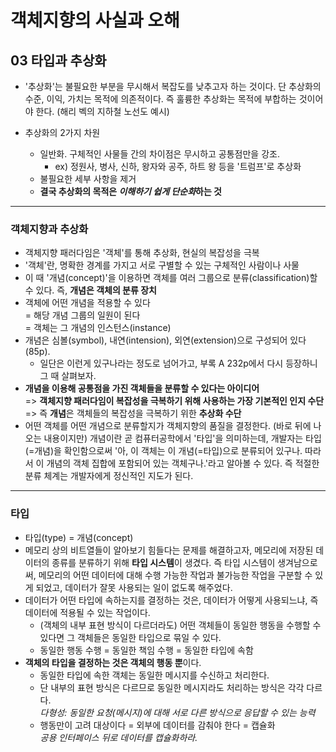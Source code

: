 # 객체지향의 사실과 오해

## **03** 타입과 추상화

- '추상화'는 불필요한 부분을 무시해서 복잡도를 낮추고자 하는 것이다. 단 추상화의 수준, 이익, 가치는 목적에 의존적이다. 즉 훌륭한 추상화는 목적에 부합하는 것이어야 한다. (해리 벡의 지하철 노선도 예시)

- 추상화의 2가지 차원
  - 일반화. 구체적인 사물들 간의 차이점은 무시하고 공통점만을 강조.
    - ex) 정원사, 병사, 신하, 왕자와 공주, 하트 왕 등을 '트럼프'로 추상화
  - 불필요한 세부 사항을 제거
  - **결국 추상화의 목적은 *이해하기 쉽게 단순화*하는 것**

---
### 객체지향과 추상화

- 객체지향 패러다임은 '객체'를 통해 추상화, 현실의 복잡성을 극복
- '객체'란, 명확한 경계를 가지고 서로 구별할 수 있는 구체적인 사람이나 사물
- 이 때 '개념(concept)'을 이용하면 객체를 여러 그룹으로 분류(classification)할 수 있다. 즉, **개념은 객체의 분류 장치**
- 객체에 어떤 개념을 적용할 수 있다  
= 해당 개념 그룹의 일원이 된다  
= 객체는 그 개념의 인스턴스(instance)
- 개념은 심볼(symbol), 내연(intension), 외연(extension)으로 구성되어 있다(85p).
  - 일단은 이런게 있구나라는 정도로 넘어가고, 부록 A 232p에서 다시 등장하니 그 때 살펴보자.
- **개념을 이용해 공통점을 가진 객체들을 분류할 수 있다는 아이디어**  
=> **객체지향 패러다임이 복잡성을 극복하기 위해 사용하는 가장 기본적인 인지 수단**  
=> 즉 **개념**은 객체들의 복잡성을 극복하기 위한 **추상화 수단**
- 어떤 객체를 어떤 개념으로 분류할지가 객체지향의 품질을 결정한다. (바로 뒤에 나오는 내용이지만) 개념이란 곧 컴퓨터공학에서 '타입'을 의미하는데, 개발자는 타입(=개념)을 확인함으로써 '아, 이 객체는 이 개념(=타입)으로 분류되어 있구나. 따라서 이 개념의 객체 집합에 포함되어 있는 객체구나.'라고 알아볼 수 있다. 즉 적절한 분류 체계는 개발자에게 정신적인 지도가 된다.

---
### 타입

- 타입(type) = 개념(concept)
- 메모리 상의 비트열들이 알아보기 힘들다는 문제를 해결하고자, 메모리에 저장된 데이터의 종류를 분류하기 위해 **타입 시스템**이 생겼다. 즉 타입 시스템이 생겨남으로써, 메모리의 어떤 데이터에 대해 수행 가능한 작업과 불가능한 작업을 구분할 수 있게 되었고, 데이터가 잘못 사용되는 일이 없도록 해주었다.
- 데이터가 어떤 타입에 속하는지를 결정하는 것은, 데이터가 어떻게 사용되느냐, 즉 데이터에 적용될 수 있는 작업이다.
  - (객체의 내부 표현 방식이 다르더라도) 어떤 객체들이 동일한 행동을 수행할 수 있다면 그 객체들은 동일한 타입으로 묶일 수 있다.
  - 동일한 행동 수행 = 동일한 책임 수행 = 동일한 타입에 속함
- **객체의 타입을 결정하는 것은 객체의 행동 뿐**이다.
  - 동일한 타입에 속한 객체는 동일한 메시지를 수신하고 처리한다.
  - 단 내부의 표현 방식은 다르므로 동일한 메시지라도 처리하는 방식은 각각 다르다.  
  *다형성: 동일한 요청(메시지)에 대해 서로 다른 방식으로 응답할 수 있는 능력*
  - 행동만이 고려 대상이다 = 외부에 데이터를 감춰야 한다 = 캡슐화  
  *공용 인터페이스 뒤로 데이터를 캡슐화하라.*
